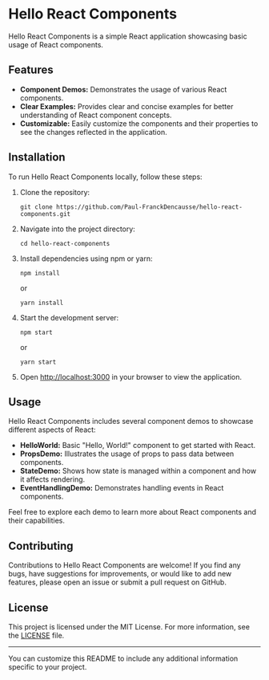 
# Hello React Components

Hello React Components is a simple React application showcasing basic usage of React components.

## Features

- **Component Demos:** Demonstrates the usage of various React components.
- **Clear Examples:** Provides clear and concise examples for better understanding of React component concepts.
- **Customizable:** Easily customize the components and their properties to see the changes reflected in the application.

## Installation

To run Hello React Components locally, follow these steps:

1. Clone the repository:

   ```
   git clone https://github.com/Paul-FranckDencausse/hello-react-components.git
   ```

2. Navigate into the project directory:

   ```
   cd hello-react-components
   ```

3. Install dependencies using npm or yarn:

   ```
   npm install
   ```

   or

   ```
   yarn install
   ```

4. Start the development server:

   ```
   npm start
   ```

   or

   ```
   yarn start
   ```

5. Open [http://localhost:3000](http://localhost:3000) in your browser to view the application.

## Usage

Hello React Components includes several component demos to showcase different aspects of React:

- **HelloWorld:** Basic "Hello, World!" component to get started with React.
- **PropsDemo:** Illustrates the usage of props to pass data between components.
- **StateDemo:** Shows how state is managed within a component and how it affects rendering.
- **EventHandlingDemo:** Demonstrates handling events in React components.

Feel free to explore each demo to learn more about React components and their capabilities.

## Contributing

Contributions to Hello React Components are welcome! If you find any bugs, have suggestions for improvements, or would like to add new features, please open an issue or submit a pull request on GitHub.

## License

This project is licensed under the MIT License. For more information, see the [LICENSE](LICENSE) file.

---

You can customize this README to include any additional information specific to your project.
